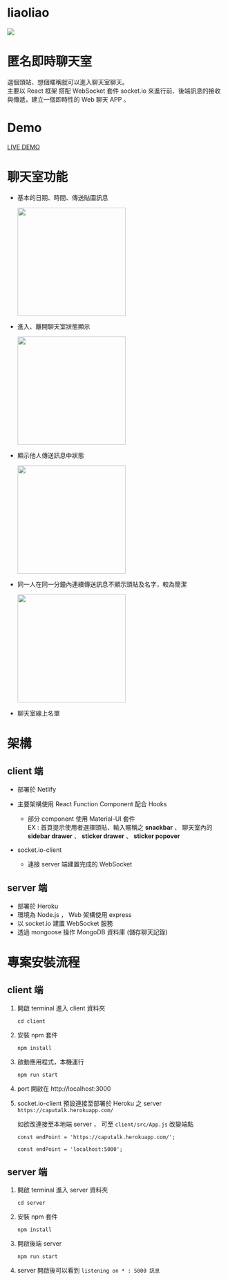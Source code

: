 # liaoliao
<img src="https://i.ibb.co/YjPfXJD/2020-07-12-9-08-18.png">


# 匿名即時聊天室
選個頭貼、想個暱稱就可以進入聊天室聊天。<br>
主要以 React 框架 搭配 WebSocket 套件 socket.io 來進行前、後端訊息的接收與傳遞，建立一個即時性的 Web 聊天 APP 。

# Demo
<a href="https://liaoliao.netlify.app/">LIVE DEMO</a>

# 聊天室功能
* 基本的日期、時間、傳送貼圖訊息 

  <img src="https://i.ibb.co/zft6v12/RPReplay-Final1594563401.gif" width=250>

* 進入、離開聊天室狀態顯示

  <img src="https://i.ibb.co/m4SMPrP/RPReplay-Final1594568340.gif" width=250>
  
* 顯示他人傳送訊息中狀態

  <img src="https://i.ibb.co/j3tyMBq/RPReplay-Final1594563310.gif" width=250/>

* 同一人在同一分鐘內連續傳送訊息不顯示頭貼及名字，較為簡潔

  <img src="https://i.ibb.co/grTVZpR/2020-07-13-12-15-54.png" width=250>
  
* 聊天室線上名單

# 架構
## client 端
* 部署於 Netlify
* 主要架構使用 React Function Component 配合 Hooks

  * 部分 component 使用 Material-UI 套件 
    <br>EX :  首頁提示使用者選擇頭貼、輸入暱稱之 **snackbar** 、 聊天室內的 **sidebar drawer** 、 **sticker drawer** 、 **sticker popover**
* socket.io-client 

  * 連接 server 端建置完成的 WebSocket
## server 端
* 部署於 Heroku
* 環境為 Node.js ， Web 架構使用 express
* 以 socket.io 建置 WebSocket 服務
* 透過 mongoose 操作 MongoDB 資料庫 (儲存聊天記錄)

# 專案安裝流程
## client 端
<ol>
  <li>
    開啟 terminal 進入 client 資料夾
    <p></p>
    <pre><code>cd client</code></pre>
  </li>
  <li>
    安裝 npm 套件
    <p></p>
    <pre><code>npm install</code></pre>
  </li>
  <li>
    啟動應用程式，本機運行
    <p></p>
    <pre><code>npm run start</code></pre>
  </li>
  <li>
    port 開啟在 http://localhost:3000
  </li>
  <p></p>
  <li>
    socket.io-client 預設連接至部署於 Heroku 之 server <code>https://caputalk.herokuapp.com/</code> <br>
    <p></p>
    如欲改連接至本地端 server ， 可至 <code>client/src/App.js</code> 改變端點 
    <p></p>
    <pre><code>const endPoint = 'https://caputalk.herokuapp.com/';</code></pre>
    <p></p>
    <pre><code>const endPoint = 'localhost:5000';</code></pre>
  </li>
</ol>

## server 端
<ol>
  <li>
    開啟 terminal 進入 server 資料夾
    <p></p>
    <pre><code>cd server</code></pre>
  </li>
  <li>
    安裝 npm 套件
    <p></p>
    <pre><code>npm install</code></pre>
  </li>
  
  <li>
    開啟後端 server 
    <p></p>
    <pre><code>npm run start</code></pre>
  </li>
  
  <li>
  server 開啟後可以看到 <code>listening on * : 5000 訊息</code><br>
  </li>
</ol>

